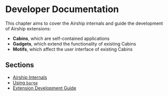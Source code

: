 # Developer Documentation

This chapter aims to cover the Airship internals and guide the development of
Airship extensions:

* **Cabins**, which are self-contained applications
* **Gadgets**, which extend the functionality of existing Cabins
* **Motifs**, which affect the user interface of existing Cabins

## Sections

* [Airship Internals](01-internals)
* [Using `barge`](02-barge)
* [Extension Development Guide](03-extensions)
